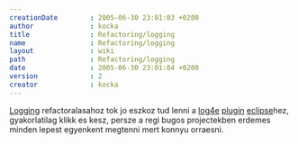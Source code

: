 ```yaml
---
creationDate        : 2005-06-30 23:01:03 +0200 
author              : kocka 
title               : Refactoring/logging 
name                : Refactoring/logging 
layout              : wiki 
path                : Refactoring/logging 
date                : 2005-06-30 23:01:04 +0200 
version             : 2 
creator             : kocka 
---
```

[Logging](../Logging.html) refactoralasahoz tok jo eszkoz tud lenni a [log4e](../log4e.html) [plugin](../plugin.html) [eclipse](../Eclipse.html)hez, gyakorlatilag klikk es kesz, persze a regi bugos projectekben erdemes minden lepest egyenkent megtenni mert konnyu orraesni.
